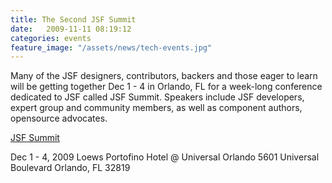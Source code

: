 ```yaml
---
title: The Second JSF Summit
date:   2009-11-11 08:19:12
categories: events
feature_image: "/assets/news/tech-events.jpg"
---
```


Many of the JSF designers, contributors, backers and those eager to learn will be getting together Dec 1 - 4 in Orlando, FL for a week-long conference dedicated to JSF called JSF Summit. Speakers include JSF developers, expert group and community members, as well as component authors, opensource advocates.

<!-- more -->

[JSF Summit](http://jsfsummit.com/)

Dec 1 - 4, 2009
Loews Portofino Hotel @ Universal Orlando
5601 Universal Boulevard
Orlando, FL 32819